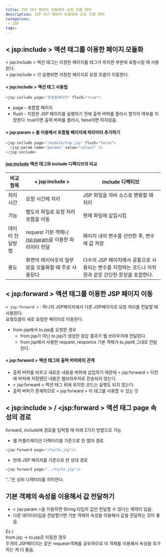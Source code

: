 ```yaml
---
title: JSP Ch7 페이지 모듈화와 요청 흐름 제어
description: JSP Ch7 페이지 모듈화와 요청 흐름 제어
categories:
 - JSP
tags:
---  
```

## < jsp:include > 액션 태그를 이용한 페이지 모듈화  

< jsp:include > 액션 태그는 지정한 페이지를 태그가 위치한 부분에 포함시킬 때 사용된다.  
< jsp:include > 가 실행되면 지정한 페이지로 요청 흐름이 이동한다.  

#### < jsp:include > 액션 태그 사용법  
```java
<jsp:include page="포함할페이지" flush="true">
```    

* page - 포함할 페이지  
* flush - 지정한 JSP 페이지를 실행하기 전에 출력 버퍼를 플러시 할지의 여부를 지정한다. true이면 출력 버퍼를 플러시, false이면 하지않음.  

#### < jsp:param > 을 이용해서 포함될 페이지에 파라미터 추가하기  

```java
<jsp:include page="/module/top.jsp" flush="false">
  <jsp:param name="param1" value="value1" />
</jsp:include>
```  

#### <jsp:include> 액션 태그와 include 디렉티브의 비교  

비교항목 | < jsp:include > | include 디렉티브  
--|--|--  
처리시간 | 요청 시간에 처리 | JSP 파일을 자바 소스로 변환할 때 처리  
기능 | 별도의 파일로 요청 처리 흐름을 이동 | 현재 파일에 삽입시킴  
데이터 전달방법 | request 기본 객체나 <jsp:param>을 이용한 파라미터 전달 | 페이지 내의 변수를 선언한 후, 변수에 값 저장  
용도 | 화면의 레이아웃의 일부분을 모듈화할 때 주로 사용된다 | 다수의 JSP 페이지에서 공통으로 사용되는 변수를 지정하는 코드나 저작권과 같은 간단한 문장을 포함한다.  


## < jsp:forward > 액션 태그를 이용한 JSP 페이지 이동  
```< jsp:forward >``` : 하나의 JSP페이지에서 다른 JSP페이지로 요청 처리를 전달할 때 사용된다.  
요청흐름이 새로 요청한 페이지로 이동한다.  

* from.jsp에서 to.jsp를 요청한 경우  
  - from.jsp가 아닌 to.jsp가 생성한 응답 결과가 웹 브라우저에 전달된다.  
  - from.jsp에서 사용한 request, responce 기본 객체가 to.jsp에 그대로 전달된다.  

#### < jsp:forward > 액션 태그와 출력 버퍼와의 관계  
* 출력 버퍼를 비우고 새로운 내용을 버퍼에 삽입하기 때문에 < jsp:forward > 이전에 버퍼에 저장됐던 내용은 웹브라우저로 전송되지 않는다.  
* < jsp:forward > 액션 태그 뒤에 위치한 코드는 실행도 되지 않는다.   
* 출력 버퍼가 존재하므로 < jsp:forward > 이 태그를 사용할 수 있는 것  

## < jsp:include > / <jsp:forward > 액션 태그 page 속성의 경로  
forward, include에 경로를 입력할 때 아래 2가지 방법으로 가능  
* 웹 어플리케이션 디렉터리를 기준으로 한 절대 경로  

```java
<jsp:forward page="/to/to.jsp"/>
```  

* 현재 JSP 페이지를 기준으로 한 상대 경로  

```java
<jsp:forward page="../to/to.jsp"/>
```  
".."은 상위 디렉터리를 의미한다.  

## 기본 객체의 속성을 이용해서 값 전달하기  
* < jsp:param >을 이용하면 String 타입의 값만 전달할 수 있다는 제약이 있음.  
* 다른 데이터타입을 전달할거면 기본 객체의 속성을 이용해서 값을 전달하는 것이 좋음.  

*Ex )*  
from.jsp -> to.jsp로 이동한 경우  
두개의 JSP페이지는 같은 requestr객체를 공유하므로 이 객체를 이용해서 속성을 추가하는 게 더 좋음.  
